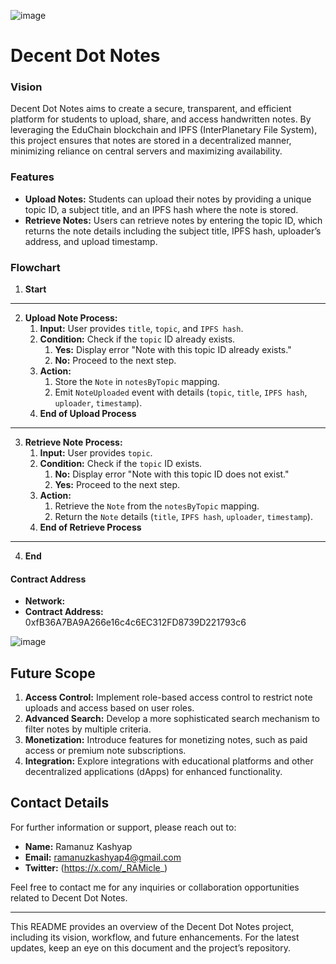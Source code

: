 ![image](https://github.com/user-attachments/assets/6059020c-8fe0-4be3-85cf-77ced4fea41f)

# Decent Dot Notes


### Vision

Decent Dot Notes aims to create a secure, transparent, and efficient platform for students to upload, share, and access handwritten notes. By leveraging the EduChain blockchain and IPFS (InterPlanetary File System), this project ensures that notes are stored in a decentralized manner, minimizing reliance on central servers and maximizing availability.


### Features

- **Upload Notes:** Students can upload their notes by providing a unique topic ID, a subject title, and an IPFS hash where the note is stored.
- **Retrieve Notes:** Users can retrieve notes by entering the topic ID, which returns the note details including the subject title, IPFS hash, uploader’s address, and upload timestamp.


### Flowchart

1. **Start**

---

2. **Upload Note Process:**
   1. **Input:** User provides `title`, `topic`, and `IPFS hash`.
   2. **Condition:** Check if the `topic` ID already exists.
      1. **Yes:** Display error "Note with this topic ID already exists."
      2. **No:** Proceed to the next step.
   3. **Action:**
      1. Store the `Note` in `notesByTopic` mapping.
      2. Emit `NoteUploaded` event with details (`topic`, `title`, `IPFS hash`, `uploader`, `timestamp`).
   4. **End of Upload Process**

---

3. **Retrieve Note Process:**
   1. **Input:** User provides `topic`.
   2. **Condition:** Check if the `topic` ID exists.
      1. **No:** Display error "Note with this topic ID does not exist."
      2. **Yes:** Proceed to the next step.
   3. **Action:**
      1. Retrieve the `Note` from the `notesByTopic` mapping.
      2. Return the `Note` details (`title`, `IPFS hash`, `uploader`, `timestamp`).
   4. **End of Retrieve Process**

---

4. **End**


#### Contract Address

- **Network:**
- **Contract Address:** 0xfB36A7BA9A266e16c4c6EC312FD8739D221793c6

![image](https://github.com/user-attachments/assets/20f37c81-56c7-426f-83a7-7530e2e75451)


## Future Scope

1. **Access Control:** Implement role-based access control to restrict note uploads and access based on user roles.
2. **Advanced Search:** Develop a more sophisticated search mechanism to filter notes by multiple criteria.
3. **Monetization:** Introduce features for monetizing notes, such as paid access or premium note subscriptions.
4. **Integration:** Explore integrations with educational platforms and other decentralized applications (dApps) for enhanced functionality.


## Contact Details

For further information or support, please reach out to:

- **Name:** Ramanuz Kashyap
- **Email:** ramanuzkashyap4@gmail.com
- **Twitter:** (https://x.com/_RAMicle_)


Feel free to contact me for any inquiries or collaboration opportunities related to Decent Dot Notes.

---

This README provides an overview of the Decent Dot Notes project, including its vision, workflow, and future enhancements. For the latest updates, keep an eye on this document and the project’s repository.
